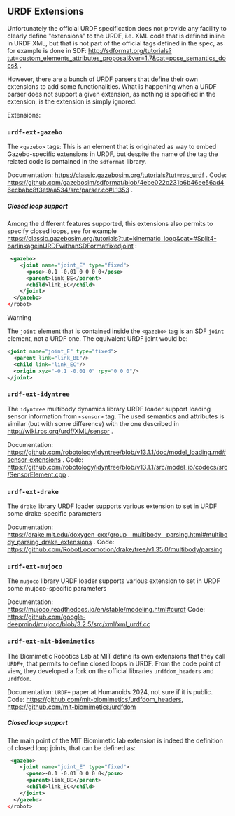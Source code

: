 ## URDF Extensions

Unfortunately the official URDF specification does not provide any facility to clearly define "extensions" to the URDF, i.e. XML code that is defined inline in URDF XML, but that is not part of the official tags defined in the spec, as for example is done in SDF: http://sdformat.org/tutorials?tut=custom_elements_attributes_proposal&ver=1.7&cat=pose_semantics_docs& . 

However, there are a bunch of URDF parsers that define their own extensions to add some functionalities. What is happening when a URDF parser does not support a given extension, as nothing is specified in the extension, is the extension is simply ignored. 

Extensions:


### `urdf-ext-gazebo`

The `<gazebo>` tags: This is an element that is originated as way to embed Gazebo-specific extensions in URDF, but despite the name of the tag the related code is contained in the `sdformat` library. 



Documentation: https://classic.gazebosim.org/tutorials?tut=ros_urdf .
Code: https://github.com/gazebosim/sdformat/blob/4ebe022c231b6b46ee56ad46ecbabc8f3e9aa534/src/parser.cc#L1353 .

##### Closed loop support

Among the different features supported, this extensions also permits to specify closed loops, see for example https://classic.gazebosim.org/tutorials?tut=kinematic_loop&cat=#Split4-barlinkageinURDFwithanSDFormatfixedjoint : 

~~~xml
 <gazebo>
    <joint name="joint_E" type="fixed">
      <pose>-0.1 -0.01 0 0 0 0</pose>
      <parent>link_BE</parent>
      <child>link_EC</child>
    </joint>
  </gazebo>
</robot>
~~~

 
> [!WARNING]  
> The `joint` element that is contained inside the `<gazebo>` tag is an SDF `joint` element, not a URDF one. The equivalent URDF joint would be:
> ~~~xml
> <joint name="joint_E" type="fixed">
>   <parent link="link_BE"/>
>   <child link="link_EC"/>
>   <origin xyz="-0.1 -0.01 0" rpy="0 0 0"/>
> </joint>
> ~~~

### `urdf-ext-idyntree`

The `idyntree` multibody dynamics library URDF loader support loading sensor information from `<sensor>` tag. The used semantics and attributes is similar (but with some difference) with the one described in http://wiki.ros.org/urdf/XML/sensor .

Documentation: https://github.com/robotology/idyntree/blob/v13.1.1/doc/model_loading.md#sensor-extensions . 
Code: https://github.com/robotology/idyntree/blob/v13.1.1/src/model_io/codecs/src/SensorElement.cpp .

### `urdf-ext-drake`

The `drake` library URDF loader supports various extension to set in URDF some drake-specific parameters

Documentation: https://drake.mit.edu/doxygen_cxx/group__multibody__parsing.html#multibody_parsing_drake_extensions .
Code: https://github.com/RobotLocomotion/drake/tree/v1.35.0/multibody/parsing

### `urdf-ext-mujoco`

The `mujoco` library URDF loader supports various extension to set in URDF some mujoco-specific parameters

Documentation: https://mujoco.readthedocs.io/en/stable/modeling.html#curdf
Code: https://github.com/google-deepmind/mujoco/blob/3.2.5/src/xml/xml_urdf.cc

### `urdf-ext-mit-biomimetics` 

The Biomimetic Robotics Lab at MIT define its own extensions that they call `URDF+`, that permits to define closed loops in URDF. From the code point of view, they developed a fork on the official libraries `urdfdom_headers` and `urdfdom`.

Documentation: `URDF+` paper at Humanoids 2024, not sure if it is public.
Code: https://github.com/mit-biomimetics/urdfdom_headers, https://github.com/mit-biomimetics/urdfdom


##### Closed loop support

The main point of the MIT Biomimetic lab extension is indeed the definition of closed loop joints, that can be defined as:

~~~xml
 <gazebo>
    <joint name="joint_E" type="fixed">
      <pose>-0.1 -0.01 0 0 0 0</pose>
      <parent>link_BE</parent>
      <child>link_EC</child>
    </joint>
  </gazebo>
</robot>
~~~
